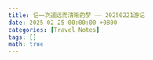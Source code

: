 ```yaml
---
title: 记一次遥远而清晰的梦 —— 20250221游记
date: 2025-02-25 00:00:00 +0800
categories: [Travel Notes]
tags: []
math: true
---
```

